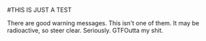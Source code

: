 #THIS IS JUST A TEST

There are good warning messages. This isn't one of them.
It may be radioactive, so steer clear.
Seriously. GTFOutta my shit.